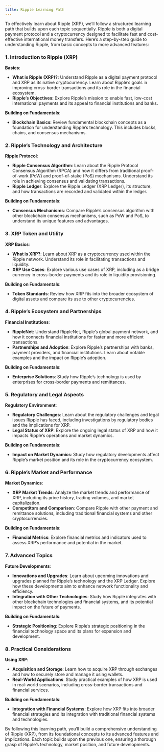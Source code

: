 ```yaml
---
title: Ripple Learning Path
---
```


To effectively learn about Ripple (XRP), we’ll follow a structured learning path that builds upon each topic sequentially. Ripple is both a digital payment protocol and a cryptocurrency designed to facilitate fast and cost-effective international money transfers. Here’s a step-by-step guide to understanding Ripple, from basic concepts to more advanced features:

### 1. **Introduction to Ripple (XRP)**

   **Basics**:
   - **What is Ripple (XRP)?**: Understand Ripple as a digital payment protocol and XRP as its native cryptocurrency. Learn about Ripple’s goals in improving cross-border transactions and its role in the financial ecosystem.
   - **Ripple’s Objectives**: Explore Ripple’s mission to enable fast, low-cost international payments and its appeal to financial institutions and banks.

   **Building on Fundamentals**:
   - **Blockchain Basics**: Review fundamental blockchain concepts as a foundation for understanding Ripple’s technology. This includes blocks, chains, and consensus mechanisms.

### 2. **Ripple’s Technology and Architecture**

   **Ripple Protocol**:
   - **Ripple Consensus Algorithm**: Learn about the Ripple Protocol Consensus Algorithm (RPCA) and how it differs from traditional proof-of-work (PoW) and proof-of-stake (PoS) mechanisms. Understand its role in achieving consensus and validating transactions.
   - **Ripple Ledger**: Explore the Ripple Ledger (XRP Ledger), its structure, and how transactions are recorded and validated within the ledger.

   **Building on Fundamentals**:
   - **Consensus Mechanisms**: Compare Ripple’s consensus algorithm with other blockchain consensus mechanisms, such as PoW and PoS, to understand its unique features and advantages.

### 3. **XRP Token and Utility**

   **XRP Basics**:
   - **What is XRP?**: Learn about XRP as a cryptocurrency used within the Ripple network. Understand its role in facilitating transactions and liquidity.
   - **XRP Use Cases**: Explore various use cases of XRP, including as a bridge currency in cross-border payments and its role in liquidity provisioning.

   **Building on Fundamentals**:
   - **Token Standards**: Review how XRP fits into the broader ecosystem of digital assets and compare its use to other cryptocurrencies.

### 4. **Ripple’s Ecosystem and Partnerships**

   **Financial Institutions**:
   - **RippleNet**: Understand RippleNet, Ripple’s global payment network, and how it connects financial institutions for faster and more efficient transactions.
   - **Partnerships and Adoption**: Explore Ripple’s partnerships with banks, payment providers, and financial institutions. Learn about notable examples and the impact on Ripple’s adoption.

   **Building on Fundamentals**:
   - **Enterprise Solutions**: Study how Ripple’s technology is used by enterprises for cross-border payments and remittances.

### 5. **Regulatory and Legal Aspects**

   **Regulatory Environment**:
   - **Regulatory Challenges**: Learn about the regulatory challenges and legal issues Ripple has faced, including investigations by regulatory bodies and the implications for XRP.
   - **Legal Status of XRP**: Explore the ongoing legal status of XRP and how it impacts Ripple’s operations and market dynamics.

   **Building on Fundamentals**:
   - **Impact on Market Dynamics**: Study how regulatory developments affect Ripple’s market position and its role in the cryptocurrency ecosystem.

### 6. **Ripple’s Market and Performance**

   **Market Dynamics**:
   - **XRP Market Trends**: Analyze the market trends and performance of XRP, including its price history, trading volumes, and market capitalization.
   - **Competitors and Comparison**: Compare Ripple with other payment and remittance solutions, including traditional financial systems and other cryptocurrencies.

   **Building on Fundamentals**:
   - **Financial Metrics**: Explore financial metrics and indicators used to assess XRP’s performance and potential in the market.

### 7. **Advanced Topics**

   **Future Developments**:
   - **Innovations and Upgrades**: Learn about upcoming innovations and upgrades planned for Ripple’s technology and the XRP Ledger. Explore how these developments aim to enhance network functionality and efficiency.
   - **Integration with Other Technologies**: Study how Ripple integrates with other blockchain technologies and financial systems, and its potential impact on the future of payments.

   **Building on Fundamentals**:
   - **Strategic Positioning**: Explore Ripple’s strategic positioning in the financial technology space and its plans for expansion and development.

### 8. **Practical Considerations**

   **Using XRP**:
   - **Acquisition and Storage**: Learn how to acquire XRP through exchanges and how to securely store and manage it using wallets.
   - **Real-World Applications**: Study practical examples of how XRP is used in real-world scenarios, including cross-border transactions and financial services.

   **Building on Fundamentals**:
   - **Integration with Financial Systems**: Explore how XRP fits into broader financial strategies and its integration with traditional financial systems and technologies.

By following this learning path, you’ll build a comprehensive understanding of Ripple (XRP), from its foundational concepts to its advanced features and implications. Each topic builds upon the previous one, ensuring a thorough grasp of Ripple’s technology, market position, and future developments.